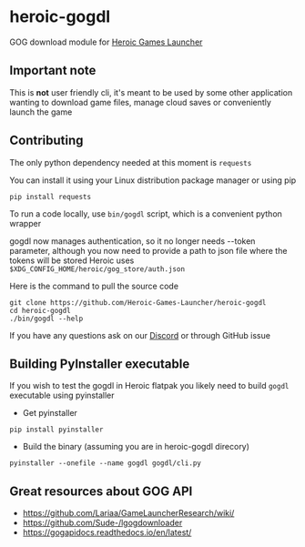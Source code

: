 # heroic-gogdl

GOG download module for [Heroic Games Launcher](https://github.com/Heroic-Games-Launcher/HeroicGamesLauncher)

## Important note

This is **not** user friendly cli, it's meant to be used by some other application wanting to download game files, manage cloud saves or conveniently launch the game

## Contributing

The only python dependency needed at this moment is `requests`

You can install it using your Linux distribution package manager or using pip

```
pip install requests
```

To run a code locally, use `bin/gogdl` script, which is a convenient python wrapper

gogdl now manages authentication, so it no longer needs --token parameter, although you now need to provide a path to json file where the tokens will be stored
Heroic uses `$XDG_CONFIG_HOME/heroic/gog_store/auth.json`

Here is the command to pull the source code

```
git clone https://github.com/Heroic-Games-Launcher/heroic-gogdl
cd heroic-gogdl
./bin/gogdl --help
```

If you have any questions ask on our [Discord](https://discord.com/invite/rHJ2uqdquK) or through GitHub issue

## Building PyInstaller executable

If you wish to test the gogdl in Heroic flatpak you likely need to build `gogdl` executable using pyinstaller

- Get pyinstaller

```
pip install pyinstaller
```

- Build the binary (assuming you are in heroic-gogdl direcory)

```
pyinstaller --onefile --name gogdl gogdl/cli.py
```

## Great resources about GOG API

- https://github.com/Lariaa/GameLauncherResearch/wiki/
- https://github.com/Sude-/lgogdownloader
- https://gogapidocs.readthedocs.io/en/latest/
